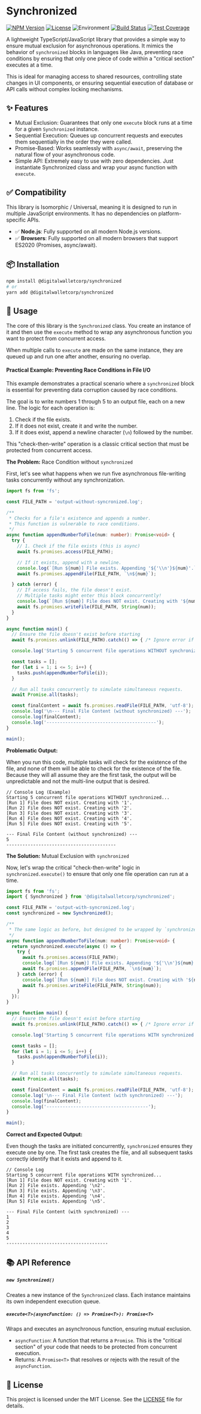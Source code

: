 # Synchronized

[![NPM Version](https://img.shields.io/npm/v/%40digitalwalletcorp%2Fsynchronized)](https://www.npmjs.com/package/@digitalwalletcorp/synchronized) [![License](https://img.shields.io/npm/l/%40digitalwalletcorp%2Fsynchronized)](https://opensource.org/licenses/MIT) ![Environment](https://img.shields.io/badge/environment-Node.js%20%7C%20Browser-blue) [![Build Status](https://img.shields.io/github/actions/workflow/status/digitalwalletcorp/synchronized/ci.yml?branch=main)](https://github.com/digitalwalletcorp/synchronized/actions) [![Test Coverage](https://img.shields.io/codecov/c/github/digitalwalletcorp/synchronized.svg)](https://codecov.io/gh/digitalwalletcorp/synchronized)

A lightweight TypeScript/JavaScript library that provides a simple way to ensure mutual exclusion for asynchronous operations. It mimics the behavior of `synchronized` blocks in languages like Java, preventing race conditions by ensuring that only one piece of code within a "critical section" executes at a time.

This is ideal for managing access to shared resources, controlling state changes in UI components, or ensuring sequential execution of database or API calls without complex locking mechanisms.

## ✨ Features

* Mutual Exclusion: Guarantees that only one `execute` block runs at a time for a given `Synchronized` instance.
* Sequential Execution: Queues up concurrent requests and executes them sequentially in the order they were called.
* Promise-Based: Works seamlessly with `async/await`, preserving the natural flow of your asynchronous code.
* Simple API: Extremely easy to use with zero dependencies. Just instantiate Synchronized class and wrap your async function with `execute`.

## ✅ Compatibility

This library is Isomorphic / Universal, meaning it is designed to run in multiple JavaScript environments. It has no dependencies on platform-specific APIs.

- ✅ **Node.js**: Fully supported on all modern Node.js versions.
- ✅ **Browsers**: Fully supported on all modern browsers that support ES2020 (Promises, async/await).

## 📦 Installation

```bash
npm install @digitalwalletcorp/synchronized
# or
yarn add @digitalwalletcorp/synchronized
```

## 📖 Usage

The core of this library is the `Synchronized` class. You create an instance of it and then use the `execute` method to wrap any asynchronous function you want to protect from concurrent access.

When multiple calls to `execute` are made on the same instance, they are queued up and run one after another, ensuring no overlap.

#### Practical Example: Preventing Race Conditions in File I/O

This example demonstrates a practical scenario where a `synchronized` block is essential for preventing data corruption caused by race conditions.

The goal is to write numbers 1 through 5 to an output file, each on a new line. The logic for each operation is:

1. Check if the file exists.
2. If it does not exist, create it and write the number.
3. If it does exist, append a newline character (`\n`) followed by the number.

This "check-then-write" operation is a classic critical section that must be protected from concurrent access.

**The Problem:** Race Condition without `synchronized`

First, let's see what happens when we run five asynchronous file-writing tasks concurrently without any synchronization.

```typescript
import fs from 'fs';

const FILE_PATH = 'output-without-syncronized.log';

/**
 * Checks for a file's existence and appends a number.
 * This function is vulnerable to race conditions.
 */
async function appendNumberToFile(num: number): Promise<void> {
  try {
    // 1. Check if the file exists (this is async)
    await fs.promises.access(FILE_PATH);

    // If it exists, append with a newline.
    console.log(`[Run ${num}] File exists. Appending '${'\\n'}${num}'.`);
    await fs.promises.appendFile(FILE_PATH, `\n${num}`);

  } catch (error) {
    // If access fails, the file doesn't exist.
    // Multiple tasks might enter this block concurrently!
    console.log(`[Run ${num}] File does NOT exist. Creating with '${num}'.`);
    await fs.promises.writeFile(FILE_PATH, String(num));
  }
}

async function main() {
  // Ensure the file doesn't exist before starting
  await fs.promises.unlink(FILE_PATH).catch(() => { /* Ignore error if file doesn't exist */ });

  console.log('Starting 5 concurrent file operations WITHOUT synchronized...');

  const tasks = [];
  for (let i = 1; i <= 5; i++) {
    tasks.push(appendNumberToFile(i));
  }

  // Run all tasks concurrently to simulate simultaneous requests.
  await Promise.all(tasks);

  const finalContent = await fs.promises.readFile(FILE_PATH, 'utf-8');
  console.log('\n--- Final File Content (without synchronized) ---');
  console.log(finalContent);
  console.log('-----------------------------------------');
}

main();
```

**Problematic Output:**

When you run this code, multiple tasks will check for the existence of the file, and none of them will be able to check for the existence of the file. Because they will all assume they are the first task, the output will be unpredictable and not the multi-line output that is desired.

```
// Console Log (Example)
Starting 5 concurrent file operations WITHOUT synchronized...
[Run 1] File does NOT exist. Creating with '1'.
[Run 2] File does NOT exist. Creating with '2'.
[Run 3] File does NOT exist. Creating with '3'.
[Run 4] File does NOT exist. Creating with '4'.
[Run 5] File does NOT exist. Creating with '5'.

--- Final File Content (without synchronized) ---
5
-----------------------------------------
```

**The Solution:** Mutual Exclusion with `synchronized`

Now, let's wrap the critical "check-then-write" logic in `synchronized.execute()` to ensure that only one file operation can run at a time.

```typescript
import fs from 'fs';
import { Synchronized } from '@digitalwalletcorp/synchronized';

const FILE_PATH = 'output-with-syncronized.log';
const synchronized = new Synchronized();

/**
 * The same logic as before, but designed to be wrapped by `synchronized`.
 */
async function appendNumberToFile(num: number): Promise<void> {
  return synchronized.execute(async () => {
    try {
      await fs.promises.access(FILE_PATH);
      console.log(`[Run ${num}] File exists. Appending '${'\\n'}${num}'.`);
      await fs.promises.appendFile(FILE_PATH, `\n${num}`);
    } catch (error) {
      console.log(`[Run ${num}] File does NOT exist. Creating with '${num}'.`);
      await fs.promises.writeFile(FILE_PATH, String(num));
    }
  });
}

async function main() {
  // Ensure the file doesn't exist before starting
  await fs.promises.unlink(FILE_PATH).catch(() => { /* Ignore error if file doesn't exist */ });

  console.log('Starting 5 concurrent file operations WITH synchronized...');

  const tasks = [];
  for (let i = 1; i <= 5; i++) {
    tasks.push(appendNumberToFile(i));
  }

  // Run all tasks concurrently to simulate simultaneous requests.
  await Promise.all(tasks);

  const finalContent = await fs.promises.readFile(FILE_PATH, 'utf-8');
  console.log('\n--- Final File Content (with synchronized) ---');
  console.log(finalContent);
  console.log('--------------------------------------');
}

main();
```

**Correct and Expected Output:**

Even though the tasks are initiated concurrently, `synchronized` ensures they execute one by one. The first task creates the file, and all subsequent tasks correctly identify that it exists and append to it.

```
// Console Log
Starting 5 concurrent file operations WITH synchronized...
[Run 1] File does NOT exist. Creating with '1'.
[Run 2] File exists. Appending '\n2'.
[Run 3] File exists. Appending '\n3'.
[Run 4] File exists. Appending '\n4'.
[Run 5] File exists. Appending '\n5'.

--- Final File Content (with synchronized) ---
1
2
3
4
5
--------------------------------------
```

## 📚 API Reference

##### `new Synchronized()`

Creates a new instance of the `Synchronized` class. Each instance maintains its own independent execution queue.

##### `execute<T>(asyncFunction: () => Promise<T>): Promise<T>`

Wraps and executes an asynchronous function, ensuring mutual exclusion.

* `asyncFunction`: A function that returns a `Promise`. This is the "critical section" of your code that needs to be protected from concurrent execution.
* Returns: A `Promise<T>` that resolves or rejects with the result of the `asyncFunction`.

## 📜 License

This project is licensed under the MIT License. See the [LICENSE](https://opensource.org/licenses/MIT) file for details.
